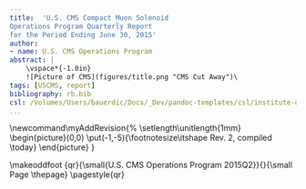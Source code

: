 ```yaml
---
title:  'U.S. CMS Compact Muon Solenoid
Operations Program Quarterly Report
for the Period Ending June 30, 2015'
author:
- name: U.S. CMS Operations Program
abstract: |
    \vspace*{-1.0in}
    ![Picture of CMS](figures/title.png "CMS Cut Away")\ 
tags: [USCMS, report]
bibliography: rb.bib
csl: /Volumes/Users/bauerdic/Docs/_Dev/pandoc-templates/csl/institute-of-physics-numeric.csl
...
```

\newcommand\myAddRevision{%
  \setlength\unitlength{1mm}
  \begin{picture}(0,0)
    \put(-1,-5){\footnotesize\itshape Rev. 2, compiled \today}
  \end{picture}
}
<!--
\makeoddfoot  {qr}{\myAddRevision\hspace*{-0.07in} \small{U.S. CMS Operations Program 2015Q2}}{}{\small Page \thepage}
-->
\makeoddfoot  {qr}{\small{U.S. CMS Operations Program 2015Q2}}{}{\small Page \thepage}
\pagestyle{qr}

